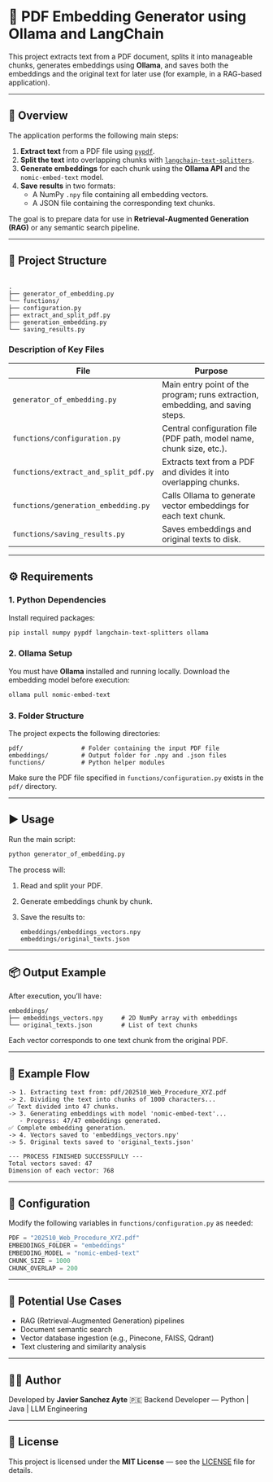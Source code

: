 # 🧠 PDF Embedding Generator using Ollama and LangChain

This project extracts text from a PDF document, splits it into manageable chunks, generates embeddings using **Ollama**, and saves both the embeddings and the original text for later use (for example, in a RAG-based application).

---

## 🚀 Overview

The application performs the following main steps:

1. **Extract text** from a PDF file using [`pypdf`](https://pypi.org/project/pypdf/).  
2. **Split the text** into overlapping chunks with [`langchain-text-splitters`](https://python.langchain.com/).  
3. **Generate embeddings** for each chunk using the **Ollama API** and the `nomic-embed-text` model.  
4. **Save results** in two formats:
   - A NumPy `.npy` file containing all embedding vectors.
   - A JSON file containing the corresponding text chunks.

The goal is to prepare data for use in **Retrieval-Augmented Generation (RAG)** or any semantic search pipeline.

---

## 🧩 Project Structure

```

.
├── generator_of_embedding.py
└── functions/
├── configuration.py
├── extract_and_split_pdf.py
├── generation_embedding.py
└── saving_results.py

````

### Description of Key Files

| File | Purpose |
|------|----------|
| `generator_of_embedding.py` | Main entry point of the program; runs extraction, embedding, and saving steps. |
| `functions/configuration.py` | Central configuration file (PDF path, model name, chunk size, etc.). |
| `functions/extract_and_split_pdf.py` | Extracts text from a PDF and divides it into overlapping chunks. |
| `functions/generation_embedding.py` | Calls Ollama to generate vector embeddings for each text chunk. |
| `functions/saving_results.py` | Saves embeddings and original texts to disk. |

---

## ⚙️ Requirements

### 1. Python Dependencies

Install required packages:

```bash
pip install numpy pypdf langchain-text-splitters ollama
````

### 2. Ollama Setup

You must have **Ollama** installed and running locally.
Download the embedding model before execution:

```bash
ollama pull nomic-embed-text
```

### 3. Folder Structure

The project expects the following directories:

```
pdf/                # Folder containing the input PDF file
embeddings/         # Output folder for .npy and .json files
functions/          # Python helper modules
```

Make sure the PDF file specified in `functions/configuration.py` exists in the `pdf/` directory.

---

## ▶️ Usage

Run the main script:

```bash
python generator_of_embedding.py
```

The process will:

1. Read and split your PDF.
2. Generate embeddings chunk by chunk.
3. Save the results to:

   ```
   embeddings/embeddings_vectors.npy
   embeddings/original_texts.json
   ```

---

## 📦 Output Example

After execution, you’ll have:

```
embeddings/
├── embeddings_vectors.npy     # 2D NumPy array with embeddings
└── original_texts.json        # List of text chunks
```

Each vector corresponds to one text chunk from the original PDF.

---

## 🧠 Example Flow

```
-> 1. Extracting text from: pdf/202510_Web_Procedure_XYZ.pdf
-> 2. Dividing the text into chunks of 1000 characters...
✅ Text divided into 47 chunks.
-> 3. Generating embeddings with model 'nomic-embed-text'...
   - Progress: 47/47 embeddings generated.
✅ Complete embedding generation.
-> 4. Vectors saved to 'embeddings_vectors.npy'
-> 5. Original texts saved to 'original_texts.json'

--- PROCESS FINISHED SUCCESSFULLY ---
Total vectors saved: 47
Dimension of each vector: 768
```

---

## 🧰 Configuration

Modify the following variables in `functions/configuration.py` as needed:

```python
PDF = "202510_Web_Procedure_XYZ.pdf"
EMBEDDINGS_FOLDER = "embeddings"
EMBEDDING_MODEL = "nomic-embed-text"
CHUNK_SIZE = 1000
CHUNK_OVERLAP = 200
```

---

## 🧩 Potential Use Cases

* RAG (Retrieval-Augmented Generation) pipelines
* Document semantic search
* Vector database ingestion (e.g., Pinecone, FAISS, Qdrant)
* Text clustering and similarity analysis

---

## 🧑‍💻 Author

Developed by **Javier Sanchez Ayte**
🇵🇪 Backend Developer — Python | Java | LLM Engineering

---

## 🪪 License

This project is licensed under the **MIT License** — see the [LICENSE](LICENSE) file for details.
